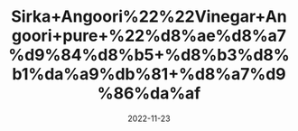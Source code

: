 ---
title: 'Sirka+Angoori%22%22Vinegar+Angoori+pure+%22%d8%ae%d8%a7%d9%84%d8%b5+%d8%b3%d8%b1%da%a9%db%81+%d8%a7%d9%86%da%af'
date: '2022-11-23' 
metatag: '' 
inventory: '0' 
draft: false 
# meta description 
shortDescripton: ''
description: 'Sirka+Vinegar'
longdescription: ''
tags: ''
brand: ''
subCategory: ''
unit: '800 ml-Pk'
sellCount: '0'
featured: True
# product Price
price: '300.0'
# Product Short Description
shortDescription: ''
productID: '5DAF6EB8-174E-ED11-996A-005056B3A416'
type: 'products'
category: 'Sirka+Vinegar' 
thumnailproduct: 'https://eraconnect.blob.core.windows.net/product-images/aminsaddiquidawakhana/35121e03-ccad-485d-a9de-15244618f659.webp' 
images:
  - image: 'https://eraconnect.blob.core.windows.net/product-images/aminsaddiquidawakhana/35121e03-ccad-485d-a9de-15244618f659.webp'  
Variants:
---